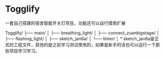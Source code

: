 # Togglify
一套自己搭建的宿舍智能开关灯项目，功能还可以自行摸索扩展

Togglify/
├── main/
│ ├── breathing_light/
│ ├── connect_zuanbigstage/
│ ├── flashing_light/
│ ├── sketch_jan6a/
│ └── timer/
│ * sketch_jan6a是正式的工程文件，其他的是之前学习测试使用的，如果是新手的话也可以运行一下那些项目学习学习。